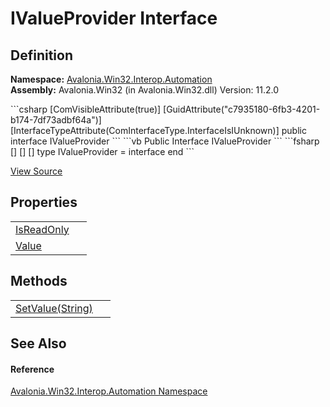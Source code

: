 # IValueProvider Interface




## Definition
**Namespace:** <a href="N_Avalonia_Win32_Interop_Automation">Avalonia.Win32.Interop.Automation</a>  
**Assembly:** Avalonia.Win32 (in Avalonia.Win32.dll) Version: 11.2.0

<Tabs groupId="api-code-preview">
<TabItem value="csharp" label="C#">
```csharp
[ComVisibleAttribute(true)]
[GuidAttribute("c7935180-6fb3-4201-b174-7df73adbf64a")]
[InterfaceTypeAttribute(ComInterfaceType.InterfaceIsIUnknown)]
public interface IValueProvider
```
</TabItem>
<TabItem value="vb" label="VB">
```vb
<ComVisibleAttribute(true)>
<GuidAttribute("c7935180-6fb3-4201-b174-7df73adbf64a")>
<InterfaceTypeAttribute(ComInterfaceType.InterfaceIsIUnknown)>
Public Interface IValueProvider
```
</TabItem>
<TabItem value="fsharp" label="F#">
```fsharp
[<ComVisibleAttribute(true)>]
[<GuidAttribute("c7935180-6fb3-4201-b174-7df73adbf64a")>]
[<InterfaceTypeAttribute(ComInterfaceType.InterfaceIsIUnknown)>]
type IValueProvider = interface end
```
</TabItem>
</Tabs>



<a href="https://github.com/AvaloniaUI/Avalonia/tree/master/src/Windows/Avalonia.Win32/Interop/Automation/IValueProvider.cs" title="View the source code">View Source</a>



## Properties
<table>
<tr>
<td><a href="P_Avalonia_Win32_Interop_Automation_IValueProvider_IsReadOnly">IsReadOnly</a></td>
<td> </td>
</tr>
<tr>
<td><a href="P_Avalonia_Win32_Interop_Automation_IValueProvider_Value">Value</a></td>
<td> </td>
</tr>
</table>

## Methods
<table>
<tr>
<td><a href="M_Avalonia_Win32_Interop_Automation_IValueProvider_SetValue">SetValue(String)</a></td>
<td> </td>
</tr>
</table>

## See Also


#### Reference
<a href="N_Avalonia_Win32_Interop_Automation">Avalonia.Win32.Interop.Automation Namespace</a>  

